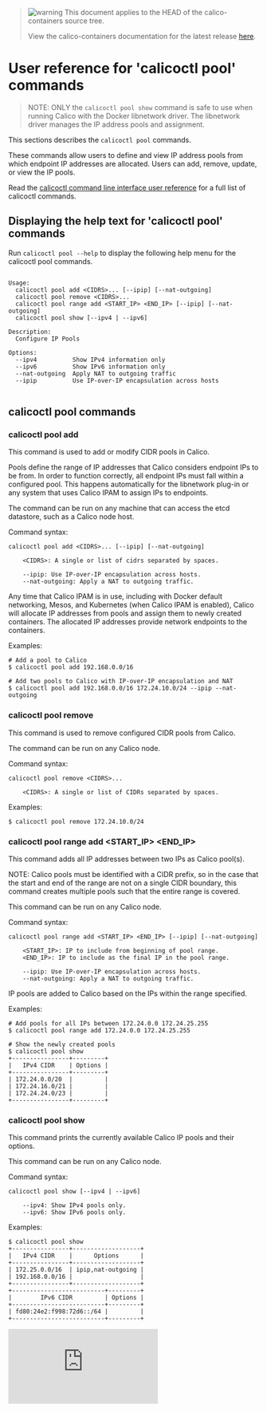 <!--- master only -->
> ![warning](../images/warning.png) This document applies to the HEAD of the calico-containers source tree.
>
> View the calico-containers documentation for the latest release [here](https://github.com/projectcalico/calico-containers/blob/v0.14.0/README.md).
<!--- else
> You are viewing the calico-containers documentation for release **release**.
<!--- end of master only -->

# User reference for 'calicoctl pool' commands
> NOTE: ONLY the `calicoctl pool show` command is safe to use when running 
> Calico with the Docker libnetwork driver. The libnetwork driver manages the 
> IP address pools and assignment.  

This sections describes the `calicoctl pool` commands.

These commands allow users to define and view IP address pools from which endpoint 
IP addresses are allocated.  Users can add, remove, update, or view the IP pools.

Read the [calicoctl command line interface user reference](../calicoctl.md) for a 
full list of calicoctl commands.

## Displaying the help text for 'calicoctl pool' commands

Run `calicoctl pool --help` to display the following help menu for the 
calicoctl pool commands.

```

Usage:
  calicoctl pool add <CIDRS>... [--ipip] [--nat-outgoing]
  calicoctl pool remove <CIDRS>...
  calicoctl pool range add <START_IP> <END_IP> [--ipip] [--nat-outgoing]
  calicoctl pool show [--ipv4 | --ipv6]

Description:
  Configure IP Pools

Options:
  --ipv4          Show IPv4 information only
  --ipv6          Show IPv6 information only
  --nat-outgoing  Apply NAT to outgoing traffic
  --ipip          Use IP-over-IP encapsulation across hosts
 
```

## calicoctl pool commands


### calicoctl pool add
This command is used to add or modify CIDR pools in Calico.

Pools define the range of IP addresses that Calico considers endpoint IPs to 
be from. In order to function correctly, all endpoint IPs must fall within a 
configured pool. This happens automatically for the libnetwork plug-in or any 
system that uses Calico IPAM to assign IPs to endpoints.

The command can be run on any machine that can access the etcd datastore, such 
as a Calico node host.

Command syntax:

```
calicoctl pool add <CIDRS>... [--ipip] [--nat-outgoing]

    <CIDRS>: A single or list of cidrs separated by spaces.

    --ipip: Use IP-over-IP encapsulation across hosts.
    --nat-outgoing: Apply a NAT to outgoing traffic.
```

Any time that Calico IPAM is in use, including with Docker default networking, 
Mesos, and Kubernetes (when Calico IPAM is enabled), Calico will allocate IP 
addresses from pools and assign them to newly created containers. The allocated 
IP addresses provide network endpoints to the containers.

Examples:

```
# Add a pool to Calico
$ calicoctl pool add 192.168.0.0/16

# Add two pools to Calico with IP-over-IP encapsulation and NAT
$ calicoctl pool add 192.168.0.0/16 172.24.10.0/24 --ipip --nat-outgoing
```

### calicoctl pool remove
This command is used to remove configured CIDR pools from Calico.

The command can be run on any Calico node.

Command syntax:

```
calicoctl pool remove <CIDRS>...

    <CIDRS>: A single or list of CIDRs separated by spaces.
```

Examples:

```
$ calicoctl pool remove 172.24.10.0/24
```

### calicoctl pool range add \<START_IP\> \<END_IP\> 
This command adds all IP addresses between two IPs as Calico pool(s).

NOTE: Calico pools must be identified with a CIDR prefix, so in the case that 
the start and end of the range are not on a single CIDR boundary, this command 
creates multiple pools such that the entire range is covered.

This command can be run on any Calico node.

Command syntax:

```
calicoctl pool range add <START_IP> <END_IP> [--ipip] [--nat-outgoing]

    <START_IP>: IP to include from beginning of pool range.
    <END_IP>: IP to include as the final IP in the pool range.
    
    --ipip: Use IP-over-IP encapsulation across hosts.
    --nat-outgoing: Apply a NAT to outgoing traffic.
```

IP pools are added to Calico based on the IPs within the range specified.

Examples:

```
# Add pools for all IPs between 172.24.0.0 172.24.25.255
$ calicoctl pool range add 172.24.0.0 172.24.25.255

# Show the newly created pools
$ calicoctl pool show
+----------------+---------+
|   IPv4 CIDR    | Options |
+----------------+---------+
| 172.24.0.0/20  |         |
| 172.24.16.0/21 |         |
| 172.24.24.0/23 |         |
+----------------+---------+
```

### calicoctl pool show 
This command prints the currently available Calico IP pools and their options. 

This command can be run on any Calico node.

Command syntax:

```
calicoctl pool show [--ipv4 | --ipv6]

    --ipv4: Show IPv4 pools only. 
    --ipv6: Show IPv6 pools only.
```

Examples:

```
$ calicoctl pool show
+----------------+-------------------+
|   IPv4 CIDR    |      Options      |
+----------------+-------------------+
| 172.25.0.0/16  | ipip,nat-outgoing |
| 192.168.0.0/16 |                   |
+----------------+-------------------+
+--------------------------+---------+
|        IPv6 CIDR         | Options |
+--------------------------+---------+
| fd80:24e2:f998:72d6::/64 |         |
+--------------------------+---------+
```
[![Analytics](https://ga-beacon.appspot.com/UA-52125893-3/calico-containers/docs/calicoctl/pool.md?pixel)](https://github.com/igrigorik/ga-beacon)
